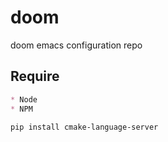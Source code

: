 # doom
doom emacs configuration repo


## Require 

``` markdown
* Node
* NPM
```

``` markdown
pip install cmake-language-server
```

